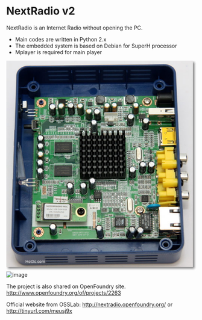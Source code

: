 NextRadio v2
=============

NextRadio is an Internet Radio without opening the PC.
* Main codes are written in Python 2.x
* The embedded system is based on Debian for SuperH processor
* Mplayer is required for main player

![image](https://raw.githubusercontent.com/a-lang/NextRadio/master/Screenshot1.jpg)
![image](https://raw.githubusercontent.com/a-lang/NextRadio/master/Screenshot2.jpg)

The project is also shared on OpenFoundry site. http://www.openfoundry.org/of/projects/2263

Official website from OSSLab: http://nextradio.openfoundry.org/ or http://tinyurl.com/meusj9x
